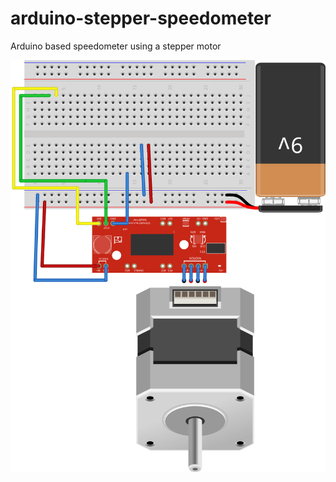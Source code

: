 arduino-stepper-speedometer
===========================

Arduino based speedometer using a stepper motor

![](speedometer.svg?raw=true)